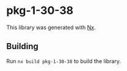 # pkg-1-30-38

This library was generated with [Nx](https://nx.dev).

## Building

Run `nx build pkg-1-30-38` to build the library.
